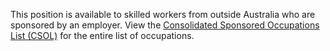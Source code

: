This position is available to skilled workers from outside Australia who are sponsored by an employer. View the [Consolidated Sponsored Occupations List (CSOL)]() for the entire list of occupations.
